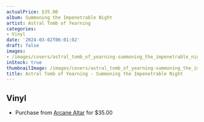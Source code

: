 ```yaml
---
actualPrice: $35.00
album: Summoning the Impenetrable Night
artist: Astral Tomb of Yearning
categories:
- Vinyl
date: '2024-03-02T06:01:02'
draft: false
images:
- /images/covers/astral_tomb_of_yearning-summoning_the_impenetrable_night.jpg
inStock: true
thumbnailImage: /images/covers/astral_tomb_of_yearning-summoning_the_impenetrable_night-thumb.jpg
title: Astral Tomb of Yearning - Summoning the Impenetrable Night
---
```


## Vinyl
* Purchase from [Arcane Altar](https://arcanealtar.bigcartel.com/product/astral-tomb-of-yearning-summoning-the-impenetrable-night-12-lp) for $35.00
